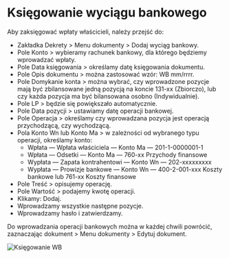 # Księgowanie wyciągu bankowego

Aby zaksięgować wpłaty właścicieli, należy przejść do:

- Zakładka Dekrety > Menu dokumenty > Dodaj wyciąg bankowy.
- Pole Konto > wybieramy rachunek bankowy, dla którego będziemy wprowadzać wpłaty.
- Pole Data księgowania > określamy datę księgowania dokumentu.
- Pole Opis dokumentu > można zastosować wzór: WB mm/rrrr.
- Pole Domykanie konta > można wybrać, czy wprowadzone pozycje mają być zbilansowane jedną pozycją na koncie 131-xx (Zbiorczo), lub czy każda pozycja ma być bilansowana osobno (Indywidualnie).
- Pole LP > będzie się powiększało automatycznie.
- Pole Data pozycji > ustawiamy datę operacji bankowej.
- Pole Operacja > określamy czy wprowadzana pozycja jest operacją przychodzącą, czy wychodzącą.
- Pola Konto Wn lub Konto Ma > w zależności od wybranego typu operacji, określamy konto:
  - Wpłata — Wpłata właściciela — Konto Ma — 201-1-0000001-1 
  - Wpłata — Odsetki — Konto Ma — 760-xx Przychody finansowe
  - Wypłata — Zapata kontrahentowi — Konto Wn — 202-xxxxxxxxx
  - Wypłata — Prowizje bankowe — Konto Wn — 400-2-001-xxx Koszty bankowe lub 761-xx Koszty finansowe
- Pole Treść > opisujemy operację.
- Pole Wartość > podajemy kwotę operacji.
- Klikamy: Dodaj.
- Wprowadzamy wszystkie następne pozycje.
- Wprowadzamy hasło i zatwierdzamy.

Do wprowadzania operacji bankowych można w każdej chwili powrócić, zaznaczając dokument > Menu dokumenty > Edytuj dokument.

![Księgowanie WB](ksiegowaniewb.gif)